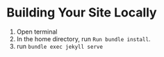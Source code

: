 # Building Your Site Locally

1. Open terminal
2. In the home directory, run `Run bundle install`.
3. run `bundle exec jekyll serve`

